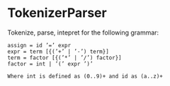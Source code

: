 TokenizerParser
===============

Tokenize, parse, intepret for the following grammar: 

    assign = id ’=’ expr
    expr = term [{(’+’ | ’-’) term}]
    term = factor [{(’*’ | ’/’) factor}]
    factor = int | ’(’ expr ’)’
    
    Where int is defined as (0..9)+ and id as (a..z)+
